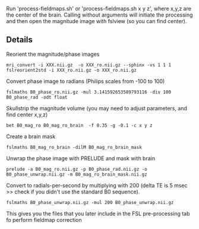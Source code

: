 Run 'process-fieldmaps.sh' or 'process-fieldmaps.sh x y z', where x,y,z are the center of the brain.
Calling without arguments will initiate the processing and then open the magnitude image with fslview (so you can find center).

Details
-------

Reorient the magnitude/phase images

    mri_convert -i XXX.nii.gz  -o XXX_ro.nii.gz --sphinx -vs 1 1 1
    fslreorient2std -i XXX_ro.nii.gz -o XXX_ro.nii.gz 

Convert phase image to radians (Philips scales from -100 to 100)
 
    fslmaths B0_phase_ro.nii.gz -mul 3.141592653589793116 -div 100 B0_phase_rad -odt float

Skullstrip the magnitude volume (you may need to adjust parameters, and find center x,y,z)

    bet B0_mag_ro B0_mag_ro_brain  -f 0.35 -g -0.1 -c x y z

Create a brain mask

    fslmaths B0_mag_ro_brain -dilM B0_mag_ro_brain_mask

Unwrap the phase image with PRELUDE and mask with brain

    prelude -a B0_mag_ro.nii.gz -p B0_phase_rad.nii.gz -o B0_phase_unwrap.nii.gz -m B0_mag_ro_brain_mask.nii.gz

Convert to radials-per-second by multiplying with 200 (delta TE is 5 msec >> check if you didn't use the standard B0 sequence).

    fslmaths B0_phase_unwrap.nii.gz -mul 200 B0_phase_unwrap.nii.gz

This gives you the files that you later include in the FSL pre-processing tab fo perform fieldmap correction
